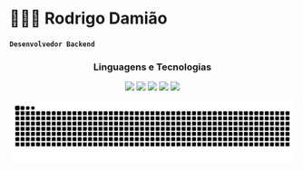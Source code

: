 # 👨🏻‍💻 Rodrigo Damião

**`Desenvolvedor Backend`**

<div align=center>  
  
### Linguagens e Tecnologias


 <img src="https://img.shields.io/badge/Java-ED8B00?style=for-the-badge&logo=openjdk&logoColor=white" />
 <img src="https://img.shields.io/badge/Spring_Boot-6DB33F?style=for-the-badge&logo=springboot&logoColor=white" />
 <img src="https://img.shields.io/badge/Maven-C71A36?style=for-the-badge&logo=apachemaven&logoColor=white" />
 <img src="https://img.shields.io/badge/PostgreSQL-336791?style=for-the-badge&logo=postgresql&logoColor=white" />
 <img src="https://img.shields.io/badge/Git-F05032?style=for-the-badge&logo=git&logoColor=white" />
  
</p>

<img src="https://raw.githubusercontent.com/rodrigodamiao/rodrigodamiao/output/snake-java.svg" alt="Snake animation" />

</div>
